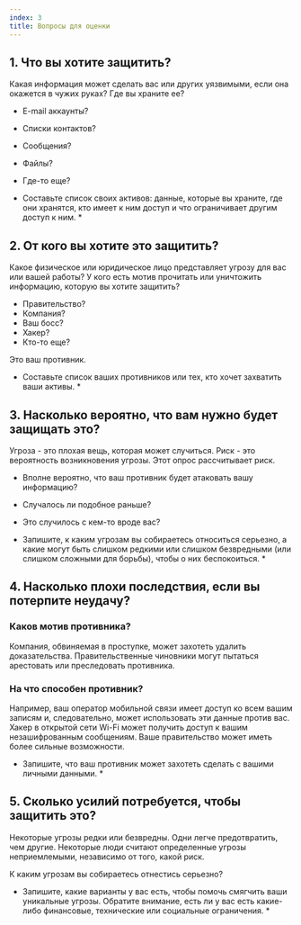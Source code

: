 ```yaml
---
index: 3
title: Вопросы для оценки
---
```

## 1. Что вы хотите защитить?

Какая информация может сделать вас или других уязвимыми, если она окажется в чужих руках? Где вы храните ее?

* E-mail аккаунты?
* Списки контактов?
* Сообщения?
* Файлы?
* Где-то еще?

* Составьте список своих активов: данные, которые вы храните, где они хранятся, кто имеет к ним доступ и что ограничивает другим доступ к ним. *

## 2. От кого вы хотите это защитить?

Какое физическое или юридическое лицо представляет угрозу для вас или вашей работы? У кого есть мотив прочитать или уничтожить информацию, которую вы хотите защитить?

* Правительство?
* Компания?
* Ваш босс?
* Хакер?
* Кто-то еще?

Это ваш противник.

* Составьте список ваших противников или тех, кто хочет захватить ваши активы. *

## 3. Насколько вероятно, что вам нужно будет защищать это?

Угроза - это плохая вещь, которая может случиться. Риск - это вероятность возникновения угрозы. Этот опрос рассчитывает риск.

* Вполне вероятно, что ваш противник будет атаковать вашу информацию?
* Случалось ли подобное раньше?
* Это случилось с кем-то вроде вас?

* Запишите, к каким угрозам вы собираетесь относиться серьезно, а какие могут быть слишком редкими или слишком безвредными (или слишком сложными для борьбы), чтобы о них беспокоиться. *

## 4. Насколько плохи последствия, если вы потерпите неудачу?

### Каков мотив противника?

Компания, обвиняемая в проступке, может захотеть удалить доказательства. Правительственные чиновники могут пытаться арестовать или преследовать противника.

### На что способен противник?

Например, ваш оператор мобильной связи имеет доступ ко всем вашим записям и, следовательно, может использовать эти данные против вас. Хакер в открытой сети Wi-Fi может получить доступ к вашим незашифрованным сообщениям. Ваше правительство может иметь более сильные возможности.

* Запишите, что ваш противник может захотеть сделать с вашими личными данными. *

## 5. Сколько усилий потребуется, чтобы защитить это?

Некоторые угрозы редки или безвредны. Одни легче предотвратить, чем другие. Некоторые люди считают определенные угрозы неприемлемыми, независимо от того, какой риск.

К каким угрозам вы собираетесь отнестись серьезно?

* Запишите, какие варианты у вас есть, чтобы помочь смягчить ваши уникальные угрозы. Обратите внимание, есть ли у вас есть какие-либо финансовые, технические или социальные ограничения. *